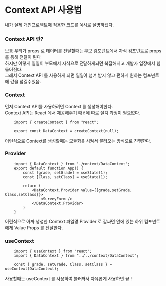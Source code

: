 <h1>Context API 사용법</h1>
내가 실제 개인프로젝트때 적용한 코드를 예시로 설명하겠다.<br/>

<h3>Context API 란?</h3>
보통 우리가 props 로 데이터를 전달할때는 부모 컴포넌트에서 자식 컴포넌트로 props 를 통해 전달이 된다<br/>
하지만 이렇게 일일이 부모에서 자식으로 전달하게되면 복잡해지고 개발자 입장에서 힘들어진다.<br/>
그래서 Context API 를 사용하게 되면 일일이 넘겨 받지 않고 편하게 원하는 컴포넌트에 값을 넘길수있음.
<h3>Context</h3>
먼저 Context API를 사용하려면 Context 를 생성해야한다.<br/>
Context API는 React 에서 제공해주기 때문에 따로 설치 과정이 필요없다.

```
    import { createContext } from "react";

    export const DataContext = createContext(null);
```
이런식으로 Context를 생성할때는 모듈화를 시켜서 불러오는 방식으로 진행한다.

<h3>Provider</h3>

```
    import { DataContext } from './context/DataContext';
    export default function App() {
        const [grade, setGrade] = useState(1);
        const [Class, setClass] = useState(1);

        return (
            <DataContext.Provider value={{grade,setGrade, Class,setClass}}>
                <SurveyForm />
            </DataContext.Provider>
        )
    }
```
이런식으로 아까 생성한 Context 파일명.Provider 로 감싸면 안에 있는 하위 컴포넌트 에게 Value Props 를 전달한다.

<h3>useContext</h3>

```
    import { useContext } from "react";
    import { DataContext } from "../../context/DataContext";

    const { grade, setGrade, Class, setClass } = useContext(DataContext);
```
사용할때는 useContext 를 사용하여 불러와서 자유롭게 사용하면 끝 !